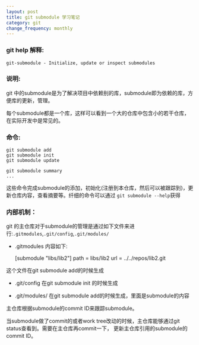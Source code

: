 ```yaml
---
layout: post
title: git submodule 学习笔记
category: git
change_frequency: monthly
---
```


### git help 解释:
    git-submodule - Initialize, update or inspect submodules

### 说明:

  git 中的submodule是为了解决项目中依赖别的库，submodule即为依赖的库，方便库的更新，管理。

  每个submodule都是一个库，这样可以看到一个大的仓库中包含小的若干仓库，在实际开发中是常见的。

### 命令:

    git submodule add 
    git submodule init
    git submodule update
    
    git submodule summary
    ...

  这些命令完成submodule的添加，初始化(注册到本仓库，然后可以被跟踪到)，更新仓库内容，查看摘要等。纤细的命令可以通过
`git submodule --help`获得

### 内部机制：
   git 的主仓库对于submodule的管理是通过如下文件来进行:`.gitmodules`,`.git/config`,`.git/modules/`

  * .gitmodules 内容如下:   

    [submodule "libs/lib2"]
            path = libs/lib2
            url = ../../repos/lib2.git

   这个文件在git submodule add的时候生成

  * .git/config 在git submodule init 的时候生成

  * .git/modules/ 在git submodule add的时候生成，里面是submodule的内容

  主仓库根据submodule的commit ID来跟踪submodule。

  当submodule做了commit的或者work tree改动的时候，主仓库能够通过git status查看到。需要在主仓库再commit一下，
更新主仓库引用的submodule的 commit ID。

